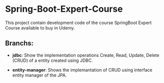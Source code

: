 # Spring-Boot-Expert-Course
This project contain development code of the course SpringBoot Expert Course available to buy in Udemy.

## Branchs:

* **jdbc**:
Show the implementation operations Create, Read, Update, Delete (CRUD) of a entity created using JDBC.

* **entity-manager**:
Shows the  implemantation of CRUD using interface entity manager of the JPA.
